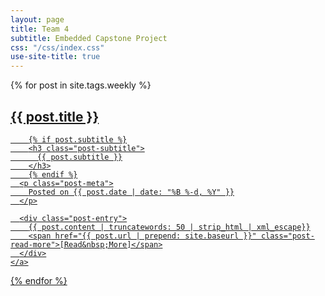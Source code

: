 ```yaml
---
layout: page
title: Team 4
subtitle: Embedded Capstone Project
css: "/css/index.css"
use-site-title: true
---
```


<!-- <div class="list-filters"> -->
<!--   <a href="/" class="list-filter">All posts</a> -->
<!--   <span class="list-filter filter-selected">Weekly Journal</span> -->
<!--   <a href="/tutorials" class="list-filter">Tutorials</a> -->
<!-- </div> -->

<div class="posts-list">
  {% for post in site.tags.weekly %}
  <article>
    <a class="post-preview" href="{{ post.url | prepend: site.baseurl }}">
	    <h2 class="post-title">{{ post.title }}</h2>

	    {% if post.subtitle %}
	    <h3 class="post-subtitle">
	      {{ post.subtitle }}
	    </h3>
	    {% endif %}
      <p class="post-meta">
        Posted on {{ post.date | date: "%B %-d, %Y" }}
      </p>

      <div class="post-entry">
        {{ post.content | truncatewords: 50 | strip_html | xml_escape}}
        <span href="{{ post.url | prepend: site.baseurl }}" class="post-read-more">[Read&nbsp;More]</span>
      </div>
    </a>
   </article>
  {% endfor %}
</div>
